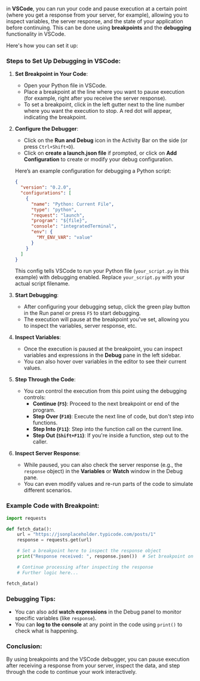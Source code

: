 in **VSCode**, you can run your code and pause execution at a certain point (where you get a response from your server, for example), allowing you to inspect variables, the server response, and the state of your application before continuing. This can be done using **breakpoints** and the **debugging** functionality in VSCode.

Here's how you can set it up:

### Steps to Set Up Debugging in VSCode:

1. **Set Breakpoint in Your Code**:
   - Open your Python file in VSCode.
   - Place a breakpoint at the line where you want to pause execution (for example, right after you receive the server response).
   - To set a breakpoint, click in the left gutter next to the line number where you want the execution to stop. A red dot will appear, indicating the breakpoint.

2. **Configure the Debugger**:
   - Click on the **Run and Debug** icon in the Activity Bar on the side (or press `Ctrl+Shift+D`).
   - Click on **create a launch.json file** if prompted, or click on **Add Configuration** to create or modify your debug configuration.

   Here’s an example configuration for debugging a Python script:

   ```json
   {
     "version": "0.2.0",
     "configurations": [
       {
         "name": "Python: Current File",
         "type": "python",
         "request": "launch",
         "program": "${file}",
         "console": "integratedTerminal",
         "env": {
           "MY_ENV_VAR": "value"
         }
       }
     ]
   }
   ```

   This config tells VSCode to run your Python file (`your_script.py` in this example) with debugging enabled. Replace `your_script.py` with your actual script filename.

3. **Start Debugging**:
   - After configuring your debugging setup, click the green play button in the Run panel or press `F5` to start debugging.
   - The execution will pause at the breakpoint you've set, allowing you to inspect the variables, server response, etc.

4. **Inspect Variables**:
   - Once the execution is paused at the breakpoint, you can inspect variables and expressions in the **Debug** pane in the left sidebar.
   - You can also hover over variables in the editor to see their current values.

5. **Step Through the Code**:
   - You can control the execution from this point using the debugging controls:
     - **Continue (`F5`)**: Proceed to the next breakpoint or end of the program.
     - **Step Over (`F10`)**: Execute the next line of code, but don't step into functions.
     - **Step Into (`F11`)**: Step into the function call on the current line.
     - **Step Out (`Shift+F11`)**: If you're inside a function, step out to the caller.

6. **Inspect Server Response**:
   - While paused, you can also check the server response (e.g., the `response` object) in the **Variables** or **Watch** window in the Debug pane.
   - You can even modify values and re-run parts of the code to simulate different scenarios.

### Example Code with Breakpoint:

```python
import requests

def fetch_data():
    url = "https://jsonplaceholder.typicode.com/posts/1"
    response = requests.get(url)

    # Set a breakpoint here to inspect the response object
    print("Response received: ", response.json())  # Set breakpoint on this line

    # Continue processing after inspecting the response
    # Further logic here...

fetch_data()
```

### Debugging Tips:
- You can also add **watch expressions** in the Debug panel to monitor specific variables (like `response`).
- You can **log to the console** at any point in the code using `print()` to check what is happening.

### Conclusion:
By using breakpoints and the VSCode debugger, you can pause execution after receiving a response from your server, inspect the data, and step through the code to continue your work interactively.
